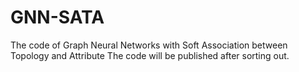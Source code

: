 # GNN-SATA
The code of Graph Neural Networks with Soft Association between Topology and Attribute
The code will be published after sorting out.
